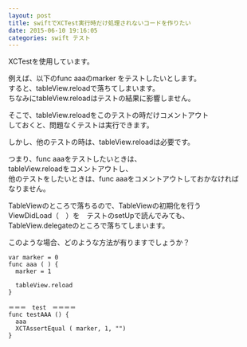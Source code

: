```yaml
---
layout: post
title: swiftでXCTest実行時だけ処理されないコードを作りたい
date: 2015-06-10 19:16:05
categories: swift テスト
---
```

<p>XCTestを使用しています。</p>

<p>例えば、以下のfunc aaaのmarker をテストしたいとします。<br>
すると、tableView.reloadで落ちてしまいます。<br>
ちなみにtableView.reloadはテストの結果に影響しません。</p>

<p>そこで、tableView.reloadをこのテストの時だけコメントアウト<br>
しておくと、問題なくテストは実行できます。</p>

<p>しかし、他のテストの時は、tableView.reloadは必要です。</p>

<p>つまり、func aaaをテストしたいときは、<br>
tableView.reloadをコメントアウトし、<br>
他のテストをしたいときは、func aaaをコメントアウトしておかなければ<br>
なりません。</p>

<p>TableViewのところで落ちるので、TableViewの初期化を行う<br>
ViewDidLoad（　）を　テストのsetUpで読んでみても、<br>
TableView.delegateのところで落ちてしまいます。</p>

<p>このような場合、どのような方法が有りますでしょうか？</p>

```
var marker = 0
func aaa ( ) {
  marker = 1

  tableView.reload
}

＝＝＝　test　＝＝＝＝
func testAAA () {
  aaa
  XCTAssertEqual ( marker, 1, "")
}
```
